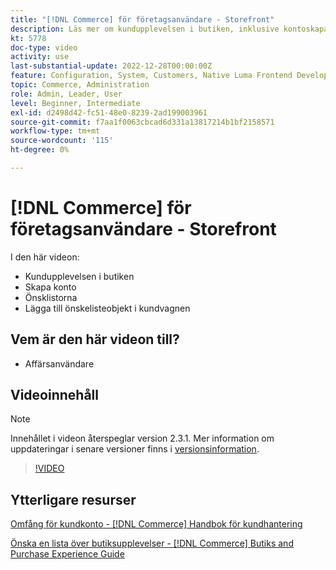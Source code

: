 ```yaml
---
title: "[!DNL Commerce] för företagsanvändare - Storefront"
description: Läs mer om kundupplevelsen i butiken, inklusive kontoskapande, önskelistor och tillägg av önskelisteobjekt i kundvagnen
kt: 5778
doc-type: video
activity: use
last-substantial-update: 2022-12-28T00:00:00Z
feature: Configuration, System, Customers, Native Luma Frontend Development, Page Content, Site Navigation
topic: Commerce, Administration
role: Admin, Leader, User
level: Beginner, Intermediate
exl-id: d2498d42-fc51-48e0-8239-2ad199003961
source-git-commit: f7aa1f0063cbcad6d331a13817214b1bf2158571
workflow-type: tm+mt
source-wordcount: '115'
ht-degree: 0%

---
```


# [!DNL Commerce] för företagsanvändare - Storefront

I den här videon:

- Kundupplevelsen i butiken
- Skapa konto
- Önsklistorna
- Lägga till önskelisteobjekt i kundvagnen

## Vem är den här videon till?

- Affärsanvändare

## Videoinnehåll

>[!NOTE]
>
>Innehållet i videon återspeglar version 2.3.1. Mer information om uppdateringar i senare versioner finns i [versionsinformation](https://experienceleague.adobe.com/docs/commerce-operations/release/notes/overview.html).

>[!VIDEO](https://video.tv.adobe.com/v/36188?quality=12&learn=on)

## Ytterligare resurser

[Omfång för kundkonto - [!DNL Commerce] Handbok för kundhantering](https://experienceleague.adobe.com/docs/commerce-admin/customers/customer-accounts/customer-account-scope.html)

[Önska en lista över butiksupplevelser - [!DNL Commerce] Butiks and Purchase Experience Guide](https://experienceleague.adobe.com/docs/commerce-admin/stores-sales/shopper-tools/wish-lists/wishlist-storefront.html)
